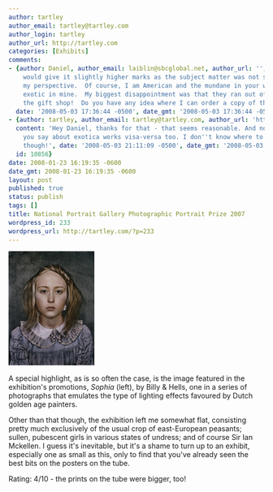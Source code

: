 ```yaml
---
author: tartley
author_email: tartley@tartley.com
author_login: tartley
author_url: http://tartley.com
categories: [Exhibits]
comments:
- {author: Daniel, author_email: laiblin@sbcglobal.net, author_url: '', content: 'I
    would give it slightly higher marks as the subject matter was not so common, from
    my perspective.  Of course, I am American and the mundane in your world may seem
    exotic in mine.  My biggest disappointment was that they ran out of prints in
    the gift shop!  Do you have any idea where I can order a copy of the above print?',
  date: '2008-05-03 17:36:44 -0500', date_gmt: '2008-05-03 17:36:44 -0500', id: 10848}
- {author: tartley, author_email: tartley@tartley.com, author_url: 'http://tartley.com',
  content: 'Hey Daniel, thanks for that - that seems reasonable. And no doubt what
    you say about exotica works visa-versa too. I don''t know where to get prints,
    though!', date: '2008-05-03 21:11:09 -0500', date_gmt: '2008-05-03 21:11:09 -0500',
  id: 10856}
date: 2008-01-23 16:19:35 -0600
date_gmt: 2008-01-23 16:19:35 -0600
layout: post
published: true
status: publish
tags: []
title: National Portrait Gallery Photographic Portrait Prize 2007
wordpress_id: 233
wordpress_url: http://tartley.com/?p=233
---
```


![Sophia](/assets/2008/01/pppsophia.jpg)

A special highlight, as is so often the case, is the image
featured in the exhibition's promotions, *Sophia* (left), by Billy &
Hells, one in a series of photographs that emulates the type of lighting
effects favoured by Dutch golden age painters.

Other than that though, the exhibition left me somewhat flat, consisting
pretty much exclusively of the usual crop of east-European peasants;
sullen, pubescent girls in various states of undress; and of course Sir
Ian Mckellen. I guess it's inevitable, but it's a shame to turn up to an
exhibit, especially one as small as this, only to find that you've
already seen the best bits on the posters on the tube.

Rating: 4/10 - the prints on the tube were bigger, too!
